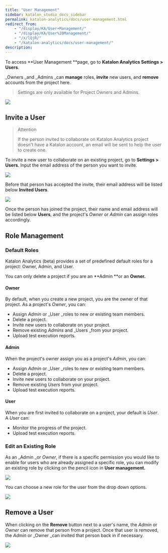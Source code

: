 ```yaml
---
title: "User Management" 
sidebar: katalon_studio_docs_sidebar
permalink: katalon-analytics/docs/user-management.html 
redirect_from:
    - "/display/KA/User+Management/"
    - "/display/KA/User%20Management/"
    - "/x/lQjR/"
    - "/katalon-analytics/docs/user-management/"
description: 
---
```

To access **User Management **page, go to **Katalon Analytics Settings > Users**. 

_Owners _and _Admins _can **manage** roles, **invite** new users, and **remove** accounts from the project here.

> Settings are only available for Project Owners and Admins.

![](https://github.com/katalon-studio/docs-images/raw/master/katalon-analytics/docs/user-management/image2018-6-25-143A93A47.png)

Invite a User
-------------

> Attention
> 
> If the person invited to collaborate on Katalon Analytics project doesn't have a Katalon account, an email will be sent to help the user to create one.

To invite a new user to collaborate on an existing project, go to **Settings > Users**. Input the email address of the person you want to invite. 

![](https://github.com/katalon-studio/docs-images/raw/master/katalon-analytics/docs/user-management/Screen-Shot-2018-06-25-at-5.02.53-PM.png)

Before that person has accepted the invite, their email address will be listed below **Invited Users**.

![](https://github.com/katalon-studio/docs-images/raw/master/katalon-analytics/docs/user-management/Screen-Shot-2018-06-25-at-4.33.36-PM.png)

Once the person has joined the project, their name and email address will be listed below **Users**, and the project's _Owner_ or _Admin_ can assign roles accordingly. 

Role Management
---------------

### Default Roles

Katalon Analytics (beta) provides a set of predefined default roles for a project: Owner, Admin, and User. 

You can only delete a project if you are an **Admin **or an **Owner.**

#### Owner

By default, when you create a new project, you are the owner of that project. As a project's _Owner_, you can:

*   Assign _Admin_ or _User _roles to new or existing team members. 
*   Delete a project.
*   Invite new users to collaborate on your project. 
*   Remove existing _Admins_ and _Users _from your project. 
*   Upload test execution reports. 

#### Admin

When the project's owner assign you as a project's _Admin_, you can: 

*   Assign _Admin_ or _User _roles to new or existing team members. 
*   Delete a project.
*   Invite new users to collaborate on your project. 
*   Remove existing _Users_ from your project. 
*   Upload test execution reports. 

#### User

When you are first invited to collaborate on a project, your default is _User_. A _User_ can:

*   Monitor the progress of the project.
*   Upload test execution reports.

### Edit an Existing Role

As an _Admin _or _Owner_, if there is a specific permission you would like to enable for users who are already assigned a specific role, you can modify an existing role by clicking on the pencil icon in **User management.** 

![](https://github.com/katalon-studio/docs-images/raw/master/katalon-analytics/docs/user-management/image2018-6-25-133A333A1.png)

You can choose a new role for the user from the drop down options.

![](https://github.com/katalon-studio/docs-images/raw/master/katalon-analytics/docs/user-management/image2018-6-25-153A513A21.png)

Remove a User
-------------

When clicking on the **Remove** button next to a user's name, the _Admin_ or _Owner_ can remove that person from a project. Once that user is removed, the _Admin_ or _Owner _can invited that person back in if necessary. 

![](https://github.com/katalon-studio/docs-images/raw/master/katalon-analytics/docs/user-management/image2018-7-3-163A443A11.png)